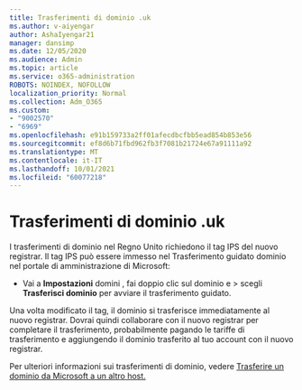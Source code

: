 ```yaml
---
title: Trasferimenti di dominio .uk
ms.author: v-aiyengar
author: AshaIyengar21
manager: dansimp
ms.date: 12/05/2020
ms.audience: Admin
ms.topic: article
ms.service: o365-administration
ROBOTS: NOINDEX, NOFOLLOW
localization_priority: Normal
ms.collection: Adm_O365
ms.custom:
- "9002570"
- "6969"
ms.openlocfilehash: e91b159733a2ff01afecdbcfbb5ead854b853e56
ms.sourcegitcommit: ef8d6b71fbd962fb3f7081b21724e67a91111a92
ms.translationtype: MT
ms.contentlocale: it-IT
ms.lasthandoff: 10/01/2021
ms.locfileid: "60077218"
---
```

# <a name="uk-domain-transfers"></a>Trasferimenti di dominio .uk

I trasferimenti di dominio nel Regno Unito richiedono il tag IPS del nuovo registrar. Il tag IPS può essere immesso nel Trasferimento guidato dominio nel portale di amministrazione di Microsoft:

- Vai a **Impostazioni** domini , fai doppio clic sul dominio e  >  scegli **Trasferisci dominio** per avviare il trasferimento guidato.

Una volta modificato il tag, il dominio si trasferisce immediatamente al nuovo registrar. Dovrai quindi collaborare con il nuovo registrar per completare il trasferimento, probabilmente pagando le tariffe di trasferimento e aggiungendo il dominio trasferito al tuo account con il nuovo registrar.

Per ulteriori informazioni sui trasferimenti di dominio, vedere [Trasferire un dominio da Microsoft a un altro host.](https://docs.microsoft.com/microsoft-365/admin/get-help-with-domains/transfer-a-domain-from-microsoft-to-another-host)
